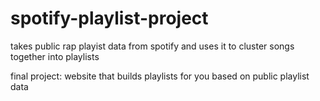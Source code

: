 # spotify-playlist-project

takes public rap playist data from spotify and uses it to cluster songs together into playlists

final project:
website that builds playlists for you based on public playlist data

